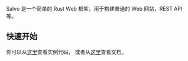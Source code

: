 Salvo 是一个简单的 Rust Web 框架，用于构建普通的 Web 网站，REST API 等。


## 快速开始
你可以从[这里](https://github.com/kenorld/salvo/tree/master/examples)查看实例代码， 或者从[这里](https://docs.rs/salvo/0.1.6/salvo/)查看文档。